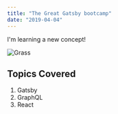 ```yaml
---
title: "The Great Gatsby bootcamp"
date: "2019-04-04"
---
```


I'm learning a new concept!

![Grass](./grasspic.jpeg)

## Topics Covered

1. Gatsby
2. GraphQL
3. React